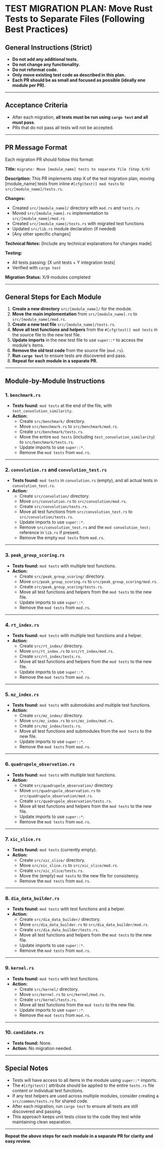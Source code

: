 # TEST MIGRATION PLAN: Move Rust Tests to Separate Files (Following Best Practices)

## General Instructions (Strict)

- **Do not add any additional tests.**
- **Do not change any functionality.**
- **Do not reformat code.**
- **Only move existing test code as described in this plan.**
- **Each PR should be as small and focused as possible (ideally one module per PR).**

---

## Acceptance Criteria

- After each migration, **all tests must be run using `cargo test` and all must pass**.
- PRs that do not pass all tests will not be accepted.

---

## PR Message Format

Each migration PR should follow this format:

**Title:** `migrate: Move [module_name] tests to separate file (Step X/9)`

**Description:**
This PR implements step X of the test migration plan, moving [module_name] tests from inline `#[cfg(test)] mod tests` to `src/[module_name]/tests.rs`.

**Changes:**
- Created `src/[module_name]/` directory with `mod.rs` and `tests.rs`
- Moved `src/[module_name].rs` implementation to `src/[module_name]/mod.rs`
- Created `src/[module_name]/tests.rs` with migrated test functions
- Updated `src/lib.rs` module declaration (if needed)
- [Any other specific changes]

**Technical Notes:**
[Include any technical explanations for changes made]

**Testing:**
- All tests passing: [X unit tests + Y integration tests]
- Verified with `cargo test`

**Migration Status:** X/9 modules completed

---

## General Steps for Each Module

1. **Create a new directory** `src/[module_name]/` for the module.
2. **Move the main implementation** from `src/[module_name].rs` to `src/[module_name]/mod.rs`.
3. **Create a new test file** `src/[module_name]/tests.rs`.
4. **Move all test functions and helpers** from the `#[cfg(test)] mod tests` in the source file to the new test file.
5. **Update imports** in the new test file to use `super::*` to access the module's items.
6. **Remove the old test code** from the source file (`mod.rs`).
7. **Run `cargo test`** to ensure tests are discovered and pass.
8. **Repeat for each module in a separate PR.**

---

## Module-by-Module Instructions

### 1. `benchmark.rs`

- **Tests found:** `mod tests` at the end of the file, with `test_convolution_similarity`.
- **Action:**
  - Create `src/benchmark/` directory.
  - Move `src/benchmark.rs` to `src/benchmark/mod.rs`.
  - Create `src/benchmark/tests.rs`.
  - Move the entire `mod tests` (including `test_convolution_similarity`) to `src/benchmark/tests.rs`.
  - Update imports to use `super::*`.
  - Remove the `mod tests` from `mod.rs`.

---

### 2. `convolution.rs` and `convolution_test.rs`

- **Tests found:** `mod tests` in `convolution.rs` (empty), and all actual tests in `convolution_test.rs`.
- **Action:**
  - Create `src/convolution/` directory.
  - Move `src/convolution.rs` to `src/convolution/mod.rs`.
  - Create `src/convolution/tests.rs`.
  - Move all test functions from `src/convolution_test.rs` to `src/convolution/tests.rs`.
  - Update imports to use `super::*`.
  - Remove `src/convolution_test.rs` and the `mod convolution_test;` reference in `lib.rs` if present.
  - Remove the empty `mod tests` from `mod.rs`.

---

### 3. `peak_group_scoring.rs`

- **Tests found:** `mod tests` with multiple test functions.
- **Action:**
  - Create `src/peak_group_scoring/` directory.
  - Move `src/peak_group_scoring.rs` to `src/peak_group_scoring/mod.rs`.
  - Create `src/peak_group_scoring/tests.rs`.
  - Move all test functions and helpers from the `mod tests` to the new file.
  - Update imports to use `super::*`.
  - Remove the `mod tests` from `mod.rs`.

---

### 4. `rt_index.rs`

- **Tests found:** `mod tests` with multiple test functions and a helper.
- **Action:**
  - Create `src/rt_index/` directory.
  - Move `src/rt_index.rs` to `src/rt_index/mod.rs`.
  - Create `src/rt_index/tests.rs`.
  - Move all test functions and helpers from the `mod tests` to the new file.
  - Update imports to use `super::*`.
  - Remove the `mod tests` from `mod.rs`.

---

### 5. `mz_index.rs`

- **Tests found:** `mod tests` with submodules and multiple test functions.
- **Action:**
  - Create `src/mz_index/` directory.
  - Move `src/mz_index.rs` to `src/mz_index/mod.rs`.
  - Create `src/mz_index/tests.rs`.
  - Move all test functions and submodules from the `mod tests` to the new file.
  - Update imports to use `super::*`.
  - Remove the `mod tests` from `mod.rs`.

---

### 6. `quadrupole_observation.rs`

- **Tests found:** `mod tests` with multiple test functions.
- **Action:**
  - Create `src/quadrupole_observation/` directory.
  - Move `src/quadrupole_observation.rs` to `src/quadrupole_observation/mod.rs`.
  - Create `src/quadrupole_observation/tests.rs`.
  - Move all test functions and helpers from the `mod tests` to the new file.
  - Update imports to use `super::*`.
  - Remove the `mod tests` from `mod.rs`.

---

### 7. `xic_slice.rs`

- **Tests found:** `mod tests` (currently empty).
- **Action:**
  - Create `src/xic_slice/` directory.
  - Move `src/xic_slice.rs` to `src/xic_slice/mod.rs`.
  - Create `src/xic_slice/tests.rs`.
  - Move the (empty) `mod tests` to the new file for consistency.
  - Remove the `mod tests` from `mod.rs`.

---

### 8. `dia_data_builder.rs`

- **Tests found:** `mod tests` with test functions and a helper.
- **Action:**
  - Create `src/dia_data_builder/` directory.
  - Move `src/dia_data_builder.rs` to `src/dia_data_builder/mod.rs`.
  - Create `src/dia_data_builder/tests.rs`.
  - Move all test functions and helpers from the `mod tests` to the new file.
  - Update imports to use `super::*`.
  - Remove the `mod tests` from `mod.rs`.

---

### 9. `kernel.rs`

- **Tests found:** `mod tests` with test functions.
- **Action:**
  - Create `src/kernel/` directory.
  - Move `src/kernel.rs` to `src/kernel/mod.rs`.
  - Create `src/kernel/tests.rs`.
  - Move all test functions from the `mod tests` to the new file.
  - Update imports to use `super::*`.
  - Remove the `mod tests` from `mod.rs`.

---

### 10. `candidate.rs`

- **Tests found:** None.
- **Action:** No migration needed.

---

## Special Notes

- Tests will have access to all items in the module using `super::*` imports.
- The `#[cfg(test)]` attribute should be applied to the entire `tests.rs` file content or individual test functions.
- If any test helpers are used across multiple modules, consider creating a `src/common/tests.rs` for shared code.
- After each migration, run `cargo test` to ensure all tests are still discovered and passing.
- This approach keeps unit tests close to the code they test while maintaining clean separation.

---

**Repeat the above steps for each module in a separate PR for clarity and easy review.**
